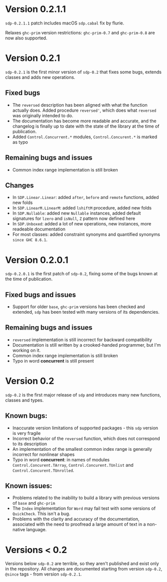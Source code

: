 # Version 0.2.1.1

`sdp-0.2.1.1` patch includes macOS `sdp.cabal` fix by flurie.

Relaxes `ghc-prim` version restrictions: `ghc-prim-0.7` and `ghc-prim-0.8` are
now also supported.

# Version 0.2.1

`sdp-0.2.1` is the first minor version of `sdp-0.2` that fixes some bugs,
extends classes and adds new operations.

## Fixed bugs

* The `reversed` description has been aligned with what the function actually
does. Added procedure `reversed'`, which does what `reversed` was originally
intended to do.
* The documentation has become more readable and accurate, and the changelog is
finally up to date with the state of the library at the time of publication.
* Added `Control.Concurrent.*` modules, `Control.Concurent.*` is marked as typo

## Remaining bugs and issues
* Common index range implementation is still broken

## Changes

* In `SDP.Linear.Linear`: added `after`, `before` and `remote` functions, added
new folds
* In `SDP.LinearM.LinearM`: added `lshiftM` procedure, added new folds
* In `SDP.Nullable`: added new `Nullable` instances, added default signatures
for `lzero` and `isNull`, `Z` pattern now defined here
* In `SDP.Unboxed`: added a lot of new operations, new instances, more readeable
documentation
* For most classes: added constraint synonyms and quantified synonyms
`since GHC 8.6.1`.

# Version 0.2.0.1

`sdp-0.2.0.1` is the first patch of `sdp-0.2`, fixing some of the bugs known at
the time of publication.

## Fixed bugs and issues

* Support for older `base`, `ghc-prim` versions has been checked and extended,
`sdp` has been tested with many versions of its dependencies.

## Remaining bugs and issues

* `reversed` implementation is still incorrect for backward compatibility
* Documentation is still written by a crooked-handed programmer, but I'm working
on it.
* Common index range implementation is still broken
* Typo in word **concurrent** is still present

# Version 0.2

`sdp-0.2` is the first major release of `sdp` and introduces many new
functions, classes and types.

## Known bugs:

* Inaccurate version limitations of supported packages - this `sdp` version is
very fragile
* Incorrect behavior of the `reversed` function, which does not correspond to
its description
* An implementation of the smallest common index range is generally incorrect
for nonlinear shapes
* Typo in word **concurrent**: in names of modules `Control.Concurent.TArray`,
`Control.Concurent.TUnlist` and `Control.Concurent.TUnrolled`.

## Known issues:
* Problems related to the inability to build a library with previous versions of
`base` and `ghc-prim`
* The `Index` implementation for `Word` may fail test with some versions of
`QuickCheck`. This isn't a bug.
* Problems with the clarity and accuracy of the documentation, associated with
the need to proofread a large amount of text in a non-native language.

# Versions < 0.2

Versions below `sdp-0.2` are terrible, so they aren't published and exist only
in the repository. All changes are documented starting from version `sdp-0.2`,
`@since` tags - from version `sdp-0.2.1`.


